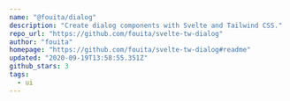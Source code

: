 ```yaml
---
name: "@fouita/dialog"
description: "Create dialog components with Svelte and Tailwind CSS."
repo_url: "https://github.com/fouita/svelte-tw-dialog"
author: "fouita"
homepage: "https://github.com/fouita/svelte-tw-dialog#readme"
updated: "2020-09-19T13:58:55.351Z"
github_stars: 3
tags: 
  - ui
---
```

